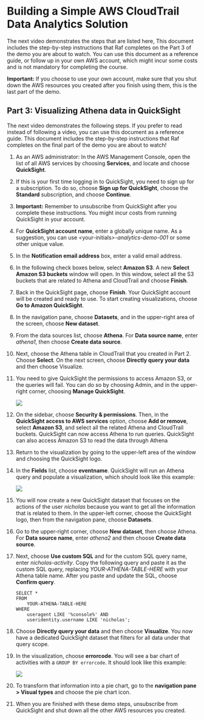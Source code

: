 
<body>

<h1 id="building-a-simple-aws-cloudtrail-data-analytics-solution">Building a Simple AWS CloudTrail Data Analytics Solution</h1>
<p>The next video demonstrates the steps that are listed here, This document includes the step-by-step instructions that Raf completes on the Part 3 of the demo you are about to watch. You can use this document as a reference guide, or follow up in your own AWS account, which might incur some costs and is not mandatory for completing the course.</p>
<p><strong>Important:</strong> If you choose to use your own account, make sure that you shut down the AWS resources you created after you finish using them, this is the last part of the demo.</p>

<h2 id="step-3-visualizing-athena-data-in-quicksight">Part 3: Visualizing Athena data in QuickSight</h2>
<p>The next video demonstrates the following steps. If you prefer to read instead of following a video, you can use this document as a reference guide. This document includes the step-by-step instructions that Raf completes on the final part of the demo you are about to watch!</p>
<ol type="1">
<li><p>As an AWS administrator: In the AWS Management Console, open the list of all AWS services by choosing <strong>Services</strong>, and locate and choose <strong>QuickSight</strong>.</p></li>
<li><p>If this is your first time logging in to QuickSight, you need to sign up for a subscription. To do so, choose <strong>Sign up for QuickSight</strong>, choose the <strong>Standard</strong> subscription, and choose <strong>Continue</strong>.</p></li>
<li><p><strong>Important:</strong> Remember to unsubscribe from QuickSight after you complete these instructions. You might incur costs from running QuickSight in your account.</p></li>
<li><p>For <strong>QuickSight account name</strong>, enter a globally unique name. As a suggestion, you can use <em>&lt;</em>your-initials<em>&gt;-analytics-demo-001</em> or some other unique value.</p></li>
<li><p>In the <strong>Notification email address</strong> box, enter a valid email address.</p></li>
<li><p>In the following check boxes below, select <strong>Amazon S3</strong>. A new <strong>Select Amazon S3 buckets</strong> window will open. In this window, select all the S3 buckets that are related to Athena and CloudTrail and choose <strong>Finish</strong>.</p></li>
<li><p>Back in the QuickSight page, choose <strong>Finish</strong>. Your QuickSight account will be created and ready to use. To start creating visualizations, choose <strong>Go to Amazon QuickSight</strong>.</p></li>
<li><p>In the navigation pane, choose <strong>Datasets</strong>, and in the upper-right area of the screen, choose <strong>New dataset</strong>.</p></li>
<li><p>From the data sources list, choose <strong>Athena</strong>. For <strong>Data source name</strong>, enter <em>athena1</em>, then choose <strong>Create data source</strong>.</p></li>
<li><p>Next, choose the Athena table in CloudTrail that you created in Part 2. Choose <strong>Select</strong>. On the next screen, choose <strong>Directly query your data</strong> and then choose Visualize.</p></li>
<li><p>You need to give QuickSight the permissions to access Amazon S3, or the queries will fail. You can do so by choosing Admin, and in the upper-right corner, choosing <strong>Manage QuickSight</strong>.</p>
<p><img src="images/image3.png" /></p></li>
<li><p>On the sidebar, choose <strong>Security &amp; permissions</strong>. Then, in the <strong>QuickSight access to AWS services</strong> option, choose <strong>Add or remove</strong>, select <strong>Amazon S3</strong>, and select all the related Athena and CloudTrail buckets. QuickSight can now access Athena to run queries. QuickSight can also access Amazon S3 to read the data through Athena</p></li>
<li><p>Return to the visualization by going to the upper-left area of the window and choosing the QuickSight logo.</p></li>
<li><p>In the <strong>Fields</strong> list, choose <strong>eventname</strong>. QuickSight will run an Athena query and populate a visualization, which should look like this example:</p>
<p><img src="images/image4.png" /></p></li>
<li><p>You will now create a new QuickSight dataset that focuses on the actions of the user <em>nicholas</em> because you want to get all the information that is related to them. In the upper-left corner, choose the QuickSight logo, then from the navigation pane, choose <strong>Datasets</strong>.</p></li>
<li><p>Go to the upper-right corner, choose <strong>New dataset</strong>, then choose Athena. For <strong>Data source name</strong>, enter <em>athena2</em> and then choose <strong>Create data source</strong>.</p></li>
<li><p>Next, choose <strong>Use custom SQL</strong> and for the custom SQL query name, enter <em>nicholas-activity</em>. Copy the following query and paste it as the custom SQL query, replacing <em>YOUR-ATHENA-TABLE-HERE</em> with your Athena table name. After you paste and update the SQL, choose <strong>Confirm query</strong>.</p>
<div class="sourceCode" id="cb3"><pre class="sourceCode sql"><code class="sourceCode sql"><a class="sourceLine" id="cb3-1" title="1"><span class="kw">SELECT</span> <span class="op">*</span></a>
<a class="sourceLine" id="cb3-2" title="2"><span class="kw">FROM</span></a>
<a class="sourceLine" id="cb3-3" title="3">    YOUR<span class="op">-</span>ATHENA<span class="op">-</span><span class="kw">TABLE</span><span class="op">-</span>HERE</a>
<a class="sourceLine" id="cb3-4" title="4"><span class="kw">WHERE</span></a>
<a class="sourceLine" id="cb3-5" title="5">    useragent <span class="kw">LIKE</span> <span class="st">&#39;%console%&#39;</span> <span class="kw">AND</span></a>
<a class="sourceLine" id="cb3-6" title="6">    useridentity.username <span class="kw">LIKE</span> <span class="st">&#39;nicholas&#39;</span>;</a></code></pre></div></li>
<li><p>Choose <strong>Directly query your data</strong> and then choose <strong>Visualize</strong>. You now have a dedicated QuickSight dataset that filters for all data under that query scope.</p></li>
<li><p>In the visualization, choose <strong>errorcode</strong>. You will see a bar chart of activities with a <code>GROUP BY errorcode</code>. It should look like this example:</p>
<p><img src="images/image5.png" /></p></li>
<li><p>To transform that information into a pie chart, go to the <strong>navigation pane &gt; Visual types</strong> and choose the pie chart icon.</p></li>
<li><p>When you are finished with these demo steps, unsubscribe from QuickSight and shut down all the other AWS resources you created.</p></li>
</ol>

</body>
</html>
